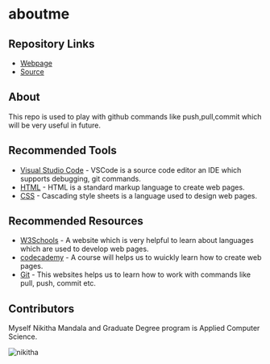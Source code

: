 # aboutme

## Repository Links

- [Webpage](https://nikithamandala.github.io/aboutme/ "Working With aboutme Webpage")
- [Source](https://github.com/nikithamandala/aboutme "Working With aboutme source")

## About

This repo is used to play with github commands like push,pull,commit which will be very useful in future.

## Recommended Tools

- [Visual Studio Code](https://code.visualstudio.com/) - VSCode is a source code editor an IDE which supports debugging, git commands.
- [HTML](https://html.com/) - HTML is a standard markup language to create web pages.
- [CSS](https://css-tricks.com/) - Cascading style sheets is a language used to design web pages.

## Recommended Resources

- [W3Schools](https://www.w3schools.com/) - A website which is very helpful to learn about languages which are used to develop web pages.
- [codecademy](https://www.codecademy.com/learn/learn-html) - A course will helps us to wuickly learn how to create web pages.
- [Git](https://git-scm.com/) - This websites helps us to learn how to work with commands like pull, push, commit etc.

## Contributors

Myself Nikitha Mandala and Graduate Degree program is Applied Computer Science.

![nikitha](https://user-images.githubusercontent.com/46698750/51775257-bab5e700-20ba-11e9-823b-54a11683cfe3.jpeg)
